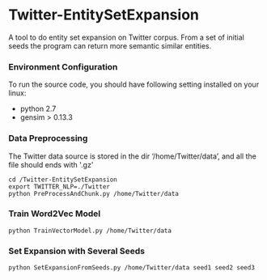 # Twitter-EntitySetExpansion #
A tool to do entity set expansion on Twitter corpus. From a set of initial seeds the program  can return more semantic similar entities.

### Environment Configuration ###
To run the source code, you should have following setting installed on your linux:    
- python 2.7  
- gensim > 0.13.3

### Data Preprocessing ###
The Twitter data source is stored in the dir ‘/home/Twitter/data’, and all the file should ends with '.gz'
  
    cd /Twitter-EntitySetExpansion
	export TWITTER_NLP=./Twitter	
	python PreProcessAndChunk.py /home/Twitter/data

### Train Word2Vec Model ###
    
	python TrainVectorModel.py /home/Twitter/data

### Set Expansion with Several Seeds ###

	python SetExpansionFromSeeds.py /home/Twitter/data seed1 seed2 seed3
